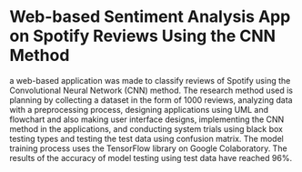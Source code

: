 # Web-based Sentiment Analysis App on Spotify Reviews Using the CNN Method
a web-based application was made to classify reviews of Spotify using the Convolutional Neural Network (CNN) method. The research method used is planning by collecting a dataset in the form of 1000 reviews, analyzing data with a preprocessing process, designing applications using UML and flowchart and also making user interface designs, implementing the CNN method in the applications, and conducting system trials using black box testing types and testing the test data using confusion matrix. The model training process uses the TensorFlow library on Google Colaboratory. The results of the accuracy of model testing using test data have reached 96%.

